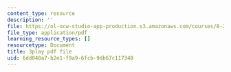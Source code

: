 ```yaml
---
content_type: resource
description: ''
file: https://ol-ocw-studio-app-production.s3.amazonaws.com/courses/8-286-the-early-universe-fall-2013/6dd048a7b2e1f9a96fcb9db67c117340_eUYIcR1VGns.pdf
file_type: application/pdf
learning_resource_types: []
resourcetype: Document
title: 3play pdf file
uid: 6dd048a7-b2e1-f9a9-6fcb-9db67c117340
---
```

